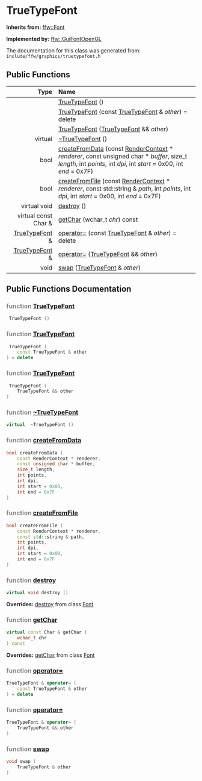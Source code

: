 TrueTypeFont
===================================


**Inherits from:** [ffw::Font](ffw_Font.html)

**Implemented by:** [ffw::GuiFontOpenGL](ffw_GuiFontOpenGL.html)

The documentation for this class was generated from: `include/ffw/graphics/truetypefont.h`



## Public Functions

| Type | Name |
| -------: | :------- |
|   | [TrueTypeFont](#d5c7436a) ()  |
|   | [TrueTypeFont](#1bf4d6c5) (const [TrueTypeFont](ffw_TrueTypeFont.html) & _other_) = delete  |
|   | [TrueTypeFont](#de6b4424) ([TrueTypeFont](ffw_TrueTypeFont.html) && _other_)  |
|  virtual  | [~TrueTypeFont](#d020eb76) ()  |
|  bool | [createFromData](#6a033f9d) (const [RenderContext](ffw_RenderContext.html) * _renderer_, const unsigned char * _buffer_, size_t _length_, int _points_, int _dpi_, int _start_ = 0x00, int _end_ = 0x7F)  |
|  bool | [createFromFile](#d2857644) (const [RenderContext](ffw_RenderContext.html) * _renderer_, const std::string & _path_, int _points_, int _dpi_, int _start_ = 0x00, int _end_ = 0x7F)  |
|  virtual void | [destroy](#334df3a6) ()  |
|  virtual const Char & | [getChar](#28bdd97d) (wchar_t _chr_) const  |
|  [TrueTypeFont](ffw_TrueTypeFont.html) & | [operator=](#9a698e6e) (const [TrueTypeFont](ffw_TrueTypeFont.html) & _other_) = delete  |
|  [TrueTypeFont](ffw_TrueTypeFont.html) & | [operator=](#8055e987) ([TrueTypeFont](ffw_TrueTypeFont.html) && _other_)  |
|  void | [swap](#cc1a0984) ([TrueTypeFont](ffw_TrueTypeFont.html) & _other_)  |


## Public Functions Documentation

### <span style="opacity:0.5;">function</span> <a id="d5c7436a" href="#d5c7436a">TrueTypeFont</a>

```cpp
 TrueTypeFont () 
```



### <span style="opacity:0.5;">function</span> <a id="1bf4d6c5" href="#1bf4d6c5">TrueTypeFont</a>

```cpp
 TrueTypeFont (
    const TrueTypeFont & other
) = delete 
```



### <span style="opacity:0.5;">function</span> <a id="de6b4424" href="#de6b4424">TrueTypeFont</a>

```cpp
 TrueTypeFont (
    TrueTypeFont && other
) 
```



### <span style="opacity:0.5;">function</span> <a id="d020eb76" href="#d020eb76">~TrueTypeFont</a>

```cpp
virtual  ~TrueTypeFont () 
```



### <span style="opacity:0.5;">function</span> <a id="6a033f9d" href="#6a033f9d">createFromData</a>

```cpp
bool createFromData (
    const RenderContext * renderer,
    const unsigned char * buffer,
    size_t length,
    int points,
    int dpi,
    int start = 0x00,
    int end = 0x7F
) 
```



### <span style="opacity:0.5;">function</span> <a id="d2857644" href="#d2857644">createFromFile</a>

```cpp
bool createFromFile (
    const RenderContext * renderer,
    const std::string & path,
    int points,
    int dpi,
    int start = 0x00,
    int end = 0x7F
) 
```



### <span style="opacity:0.5;">function</span> <a id="334df3a6" href="#334df3a6">destroy</a>

```cpp
virtual void destroy () 
```



**Overrides:** [destroy](/doc/ffw_Font.md#ad63e5d2) from class [Font](/doc/ffw_Font.md)

### <span style="opacity:0.5;">function</span> <a id="28bdd97d" href="#28bdd97d">getChar</a>

```cpp
virtual const Char & getChar (
    wchar_t chr
) const 
```



**Overrides:** [getChar](/doc/ffw_Font.md#d843f542) from class [Font](/doc/ffw_Font.md)

### <span style="opacity:0.5;">function</span> <a id="9a698e6e" href="#9a698e6e">operator=</a>

```cpp
TrueTypeFont & operator= (
    const TrueTypeFont & other
) = delete 
```



### <span style="opacity:0.5;">function</span> <a id="8055e987" href="#8055e987">operator=</a>

```cpp
TrueTypeFont & operator= (
    TrueTypeFont && other
) 
```



### <span style="opacity:0.5;">function</span> <a id="cc1a0984" href="#cc1a0984">swap</a>

```cpp
void swap (
    TrueTypeFont & other
) 
```





